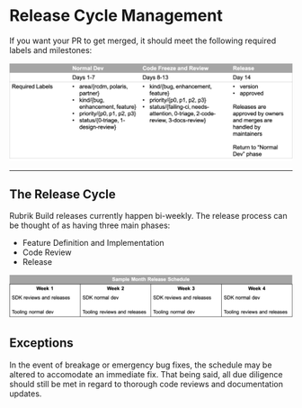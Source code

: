 # Release Cycle Management

If you want your PR to get merged, it should meet the following required labels and milestones:

![Release Overview](/maintainers/guide/img/release-cycle.png)

---

## The Release Cycle

Rubrik Build releases currently happen bi-weekly.  The release process can be thought of as having three main phases:

* Feature Definition and Implementation
* Code Review
* Release 

![Release Schedule](/maintainers/guide/img/release-schedule.png)

## Exceptions

In the event of breakage or emergency bug fixes, the schedule may be altered to accomodate an immediate fix. That being said, all due diligence should still be met in regard to thorough code reviews and documentation updates. 